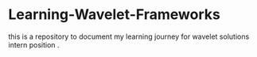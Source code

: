 # Learning-Wavelet-Frameworks
this is a repository to document my learning journey for wavelet solutions intern position . 
